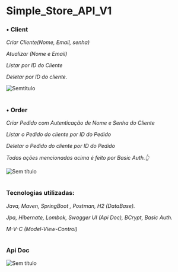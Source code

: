 # Simple_Store_API_V1

### • Client 

_Criar Cliente(Nome, Email, senha)_
 
_Atualizar (Nome e Email)_

_Listar por ID do Cliente_
 
_Deletar por ID do cliente._

 ![Semtítulo](https://github.com/hanspeterdietiker/simple_Store_API/assets/126719678/a92bf7c0-e8f9-4c4a-96d1-68aba7bbcbda)

#
### • Order 
_Criar Pedido com Autenticação de Nome e Senha do Cliente_

_Listar o Pedido do cliente por ID do Pedido_

_Deletar o Pedido do cliente por ID do Pedido_

_Todas ações mencionadas acima é feito por Basic Auth.👆_

![Sem título](https://github-production-user-asset-6210df.s3.amazonaws.com/126719678/282260205-86d04555-2d35-496d-b27c-1e79428acf22.png)

#
### Tecnologias utilizadas: 
_Java, Maven, SpringBoot , Postman, H2 (DataBase)._

_Jpa, Hibernate, Lombok, Swagger UI (Api Doc), BCrypt, Basic Auth._

_M-V-C (Model-View-Control)_
#
### Api Doc

![Sem título](https://github.com/hanspeterdietiker/simple_Store_API/assets/126719678/4093783d-3228-4eeb-af95-d31c75594087)








